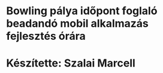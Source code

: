 # Bowling pálya időpont foglaló beadandó mobil alkalmazás fejlesztés órára
# Készítette: Szalai Marcell
